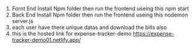 1) Fornt End
   Install Npm folder then run the frontend useing this npm start
2) Back End
    Install Npm folder then run the frontend useing this nodemon server.js
3) each user have there unique datas and download the bills also
4) this is the hosted link for expense-tracker-demo  https://expense-tracker-demo01.netlify.app/
